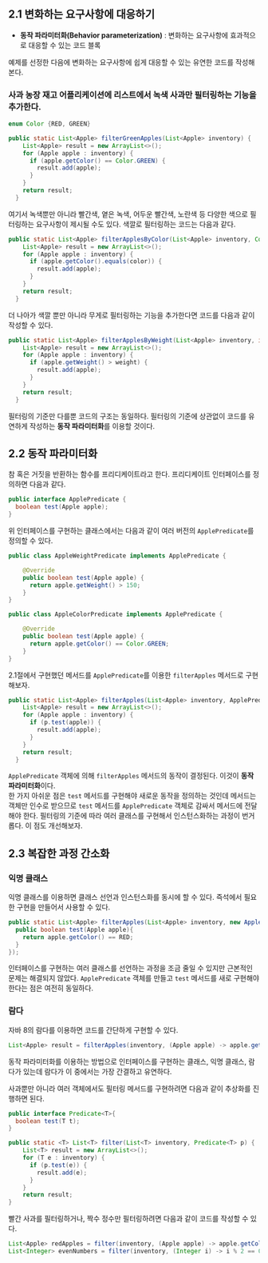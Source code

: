 ## 2.1 변화하는 요구사항에 대응하기

- **동작 파라미터화(Behavior parameterization)** : 변화하는 요구사항에 효과적으로 대응할 수 있는 코드 블록

예제를 선정한 다음에 변화하는 요구사항에 쉽게 대응할 수 있는 유연한 코드를 작성해본다.

### 사과 농장 재고 어플리케이션에 리스트에서 녹색 사과만 필터링하는 기능을 추가한다.

```Java
enum Color {RED, GREEN}
```

```Java
public static List<Apple> filterGreenApples(List<Apple> inventory) {
    List<Apple> result = new ArrayList<>();
    for (Apple apple : inventory) {
      if (apple.getColor() == Color.GREEN) {
        result.add(apple);
      }
    }
    return result;
  }
```

여기서 녹색뿐만 아니라 빨간색, 옅은 녹색, 어두운 빨간색, 노란색 등 다양한 색으로 필터링하는 요구사항이 제시될 수도 있다. 색깔로 필터링하는 코드는 다음과 같다.

```Java
public static List<Apple> filterApplesByColor(List<Apple> inventory, Color color) {
    List<Apple> result = new ArrayList<>();
    for (Apple apple : inventory) {
      if (apple.getColor().equals(color)) {
        result.add(apple);
      }
    }
    return result;
  }
```

더 나아가 색깔 뿐만 아니라 무게로 필터링하는 기능을 추가한다면 코드를 다음과 같이 작성할 수 있다.

```Java
public static List<Apple> filterApplesByWeight(List<Apple> inventory, int weight) {
    List<Apple> result = new ArrayList<>();
    for (Apple apple : inventory) {
      if (apple.getWeight() > weight) {
        result.add(apple);
      }
    }
    return result;
  }
```

필터링의 기준만 다를뿐 코드의 구조는 동일하다. 필터링의 기준에 상관없이 코드를 유연하게 작성하는 **동작 파라미터화**를 이용할 것이다.

## 2.2 동작 파라미터화

참 혹은 거짓을 반환하는 함수를 프리디케이트라고 한다. 프리디케이트 인터페이스를 정의하면 다음과 같다.

```Java
public interface ApplePredicate {
  boolean test(Apple apple);
}
```

위 인터페이스를 구현하는 클래스에서는 다음과 같이 여러 버전의 `ApplePredicate`를 정의할 수 있다.

```Java
public class AppleWeightPredicate implements ApplePredicate {

    @Override
    public boolean test(Apple apple) {
      return apple.getWeight() > 150;
    }
}
```

```Java
public class AppleColorPredicate implements ApplePredicate {

    @Override
    public boolean test(Apple apple) {
      return apple.getColor() == Color.GREEN;
    }
}
```

2.1절에서 구현했던 메서드를 `ApplePredicate`를 이용한 `filterApples` 메서드로 구현해보자.

```Java
public static List<Apple> filterApples(List<Apple> inventory, ApplePredicate p) {
    List<Apple> result = new ArrayList<>();
    for (Apple apple : inventory) {
      if (p.test(apple)) {
        result.add(apple);
      }
    }
    return result;
  }
```

`ApplePredicate` 객체에 의해 `filterApples` 메서드의 동작이 결정된다. 이것이 **동작 파라미터화**이다.  
한 가지 아쉬운 점은 `test` 메서드를 구현해야 새로운 동작을 정의하는 것인데 메서드는 객체만 인수로 받으므로 `test` 메서드를 `ApplePredicate` 객체로 감싸서 메서드에 전달해야 한다. 필터링의 기준에 따라 여러 클래스를 구현해서 인스턴스화하는 과정이 번거롭다. 이 점도 개선해보자.

## 2.3 복잡한 과정 간소화

### 익명 클래스

익명 클래스를 이용하면 클래스 선언과 인스턴스화를 동시에 할 수 있다. 즉석에서 필요한 구현을 만들어서 사용할 수 있다.

```Java
public static List<Apple> filterApples(List<Apple> inventory, new ApplePredicate(){
  public boolean test(Apple apple){
    return apple.getColor() == RED;
  }
});
```

인터페이스를 구현하는 여러 클래스를 선언하는 과정을 조금 줄일 수 있지만 근본적인 문제는 해결되지 않았다. `ApplePredicate` 객체를 만들고 `test` 메서드를 새로 구현해야 한다는 점은 여전히 동일하다.

### 람다

자바 8의 람다를 이용하면 코드를 간단하게 구현할 수 있다.

```Java
List<Apple> result = filterApples(inventory, (Apple apple) -> apple.getColor() == RED);
```

동작 파라미터화를 이용하는 방법으로 인터페이스를 구현하는 클래스, 익명 클래스, 람다가 있는데 람다가 이 중에서는 가장 간결하고 유연하다.

사과뿐만 아니라 여러 객체에서도 필터링 메서드를 구현하려면 다음과 같이 추상화를 진행하면 된다.

```Java
public interface Predicate<T>{
  boolean test(T t);
}
```

```Java
public static <T> List<T> filter(List<T> inventory, Predicate<T> p) {
    List<T> result = new ArrayList<>();
    for (T e : inventory) {
      if (p.test(e)) {
        result.add(e);
      }
    }
    return result;
}
```

빨간 사과를 필터링하거나, 짝수 정수만 필터링하려면 다음과 같이 코드를 작성할 수 있다.

```Java
List<Apple> redApples = filter(inventory, (Apple apple) -> apple.getColor() == RED);
List<Integer> evenNumbers = filter(inventory, (Integer i) -> i % 2 == 0);
```
